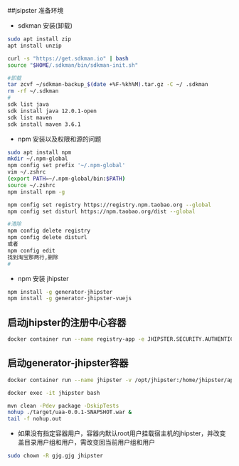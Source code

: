 ##jsipster 准备环境
- sdkman 安装(卸载)

```sh
sudo apt install zip
apt install unzip

curl -s "https://get.sdkman.io" | bash
source "$HOME/.sdkman/bin/sdkman-init.sh"

#卸载
tar zcvf ~/sdkman-backup_$(date +%F-%kh%M).tar.gz -C ~/ .sdkman
rm -rf ~/.sdkman
#
sdk list java
sdk install java 12.0.1-open
sdk list maven
sdk install maven 3.6.1
```

- npm 安装以及权限和源的问题

```sh
sudo apt install npm
mkdir ~/.npm-global
npm config set prefix '~/.npm-global'
vim ~/.zshrc
(export PATH=~/.npm-global/bin:$PATH)
source ~/.zshrc
npm install npm -g

npm config set registry https://registry.npm.taobao.org --global
npm config set disturl https://npm.taobao.org/dist --global

#清除
npm config delete registry
npm config delete disturl
或者 
npm config edit 
找到淘宝那两行,删除
#
```

- npm 安装 jhipster

```sh
npm install -g generator-jhipster
npm install -g generator-jhipster-vuejs
```

## 启动jhipster的注册中心容器

```sh
docker container run --name registry-app -e JHIPSTER.SECURITY.AUTHENTICATION.JWT.SECRET=dkk20dldkf0209342334 -d -p 8761:8761 jhipster/jhipster-registry:v4.0.0
```

## 启动generator-jhipster容器

```sh
docker container run --name jhipster -v /opt/jhipster:/home/jhipster/app -v /opt/.m2:/home/jhipster/.m2 -p 8080:8080 -p 9000:9000 -p 3001:3001 -d -t jhipster/jhipster:v6.4.1

docker exec -it jhipster bash

mvn clean -Pdev package -DskipTests
nohup ./target/uaa-0.0.1-SNAPSHOT.war &
tail -f nohup.out
```
- 如果没有指定容器用户，容器内默认root用户挂载宿主机的jhipster，并改变盖目录用户组和用户，需改变回当前用户组和用户
```sh
sudo chown -R gjg.gjg jhipster
```

